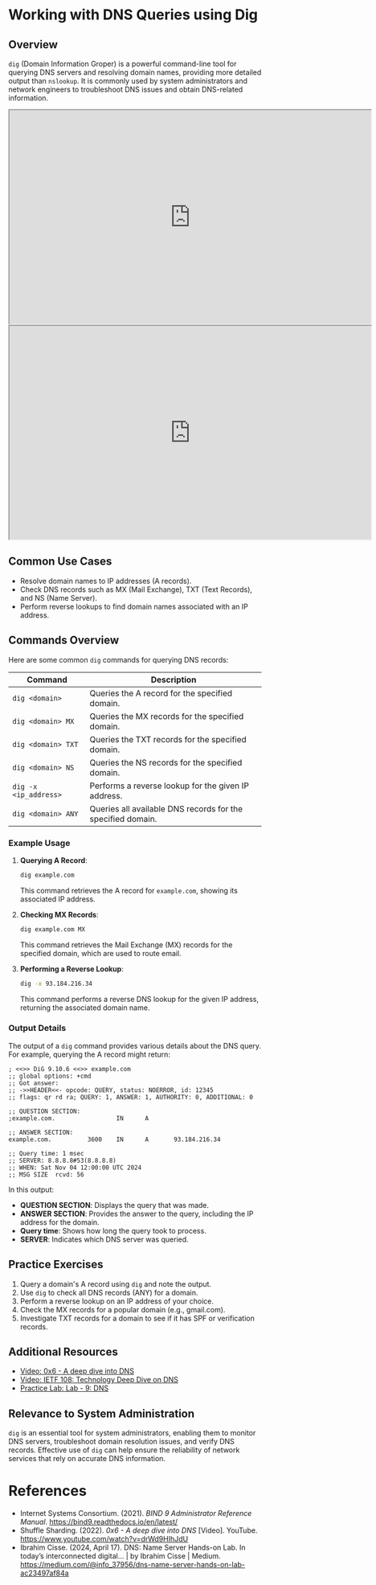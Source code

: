 

# Working with DNS Queries using Dig

## Overview

`dig` (Domain Information Groper) is a powerful command-line tool for querying DNS servers and resolving domain names, providing more detailed output than `nslookup`. It is commonly used by system administrators and network engineers to troubleshoot DNS issues and obtain DNS-related information.

<iframe width="720" height="425" src="https://www.youtube.com/embed/iESSCDnC74k"></iframe>


<iframe width="720" height="425" src="https://www.youtube.com/embed/_rK2CZfvWZk"></iframe>

## Common Use Cases
- Resolve domain names to IP addresses (A records).
- Check DNS records such as MX (Mail Exchange), TXT (Text Records), and NS (Name Server).
- Perform reverse lookups to find domain names associated with an IP address.

## Commands Overview

Here are some common `dig` commands for querying DNS records:

| Command                   | Description                                   |
|---------------------------|-----------------------------------------------|
| `dig <domain>`            | Queries the A record for the specified domain. |
| `dig <domain> MX`        | Queries the MX records for the specified domain. |
| `dig <domain> TXT`       | Queries the TXT records for the specified domain. |
| `dig <domain> NS`        | Queries the NS records for the specified domain. |
| `dig -x <ip_address>`     | Performs a reverse lookup for the given IP address. |
| `dig <domain> ANY`       | Queries all available DNS records for the specified domain. |

### Example Usage

1. **Querying A Record**:
   ```bash
   dig example.com
   ```
   This command retrieves the A record for `example.com`, showing its associated IP address.

2. **Checking MX Records**:
   ```bash
   dig example.com MX
   ```
   This command retrieves the Mail Exchange (MX) records for the specified domain, which are used to route email.

3. **Performing a Reverse Lookup**:
   ```bash
   dig -x 93.184.216.34
   ```
   This command performs a reverse DNS lookup for the given IP address, returning the associated domain name.

### Output Details

The output of a `dig` command provides various details about the DNS query. For example, querying the A record might return:

```plaintext
; <<>> DiG 9.10.6 <<>> example.com
;; global options: +cmd
;; Got answer:
;; ->>HEADER<<- opcode: QUERY, status: NOERROR, id: 12345
;; flags: qr rd ra; QUERY: 1, ANSWER: 1, AUTHORITY: 0, ADDITIONAL: 0

;; QUESTION SECTION:
;example.com.                 IN      A

;; ANSWER SECTION:
example.com.          3600    IN      A       93.184.216.34

;; Query time: 1 msec
;; SERVER: 8.8.8.8#53(8.8.8.8)
;; WHEN: Sat Nov 04 12:00:00 UTC 2024
;; MSG SIZE  rcvd: 56
```

In this output:
- **QUESTION SECTION**: Displays the query that was made.
- **ANSWER SECTION**: Provides the answer to the query, including the IP address for the domain.
- **Query time**: Shows how long the query took to process.
- **SERVER**: Indicates which DNS server was queried.

## Practice Exercises
1. Query a domain's A record using `dig` and note the output.
2. Use `dig` to check all DNS records (ANY) for a domain.
3. Perform a reverse lookup on an IP address of your choice.
4. Check the MX records for a popular domain (e.g., gmail.com).
5. Investigate TXT records for a domain to see if it has SPF or verification records.

## Additional Resources
- [Video: 0x6 - A deep dive into DNS](https://www.youtube.com/watch?v=drWd9HIhJdU&ab_channel=ShuffleSharding)
- [Video: IETF 108: Technology Deep Dive on DNS](https://www.youtube.com/watch?v=DV0q9s94RL8&ab_channel=IETF-InternetEngineeringTaskForce)
- [Practice Lab: Lab - 9: DNS](https://cot-cn.cougarnet.uh.edu/docs/compnet/L090-dns.html)

## Relevance to System Administration
`dig` is an essential tool for system administrators, enabling them to monitor DNS servers, troubleshoot domain resolution issues, and verify DNS records. Effective use of `dig` can help ensure the reliability of network services that rely on accurate DNS information.

# References

- Internet Systems Consortium. (2021). *BIND 9 Administrator Reference Manual*. https://bind9.readthedocs.io/en/latest/
- Shuffle Sharding. (2022). *0x6 - A deep dive into DNS* [Video]. YouTube. https://www.youtube.com/watch?v=drWd9HIhJdU 
- Ibrahim Cisse. (2024, April 17). DNS: Name Server Hands-on Lab. In today’s interconnected digital… | by Ibrahim Cisse | Medium. https://medium.com/@info_37956/dns-name-server-hands-on-lab-ac23497af84a